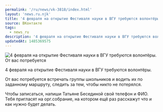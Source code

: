 ```yaml
---
permalink: '/ru/news/vk-3818/index.html'
layout: 'news.ru.njk'
title: '4 февраля на открытие Фестиваля науки в ВГУ требуются волонтёры.'
source: ВКонтакте
tags:
  - news_ru
description: '4 февраля на открытие Фестиваля науки в ВГУ требуются волонтёры.'
updatedAt: 1485369575
---
```

![4 февраля на открытие Фестиваля науки в ВГУ требуются волонтёры. От вас потребуется](https://sun9-38.userapi.com/impf/c837633/v837633501/1cea6/Ex9ZdME1Puw.jpg?size=1280x720&quality=96&sign=9170777bd37cf3fa7f0f0a940cb30ef9&c_uniq_tag=zsEkgj8wEDJqofJn4C3a5d6X6SWTqIpztmxSlgqbAy4&type=album)

4 февраля на открытие Фестиваля науки в ВГУ требуются волонтёры.

От вас потребуется встречать группы школьников и водить их по заданному маршруту, следить за тем, чтобы никто не потерялся.

Чтобы записаться, напиши Татьяне Бесединой свой телефон и ФИО. Тебя пригласят на орг.собрание, на котором ещё раз расскажут что и как нужно будет делать.
